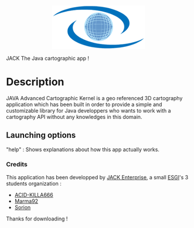 <p align="center">
<img src="https://github.com/JACK-Enterprise/JACK/blob/master/Logo.png" width="50%" />
</p>



JACK The Java cartographic app !

<h1>Description</h1>
 
  JAVA Advanced Cartographic Kernel is a geo referenced 3D 
  cartography application which has been built in order to 
  provide a simple and customizable library for Java developpers 
  who wants to work with a cartography API without any knowledges 
  in this domain. 

 
<h2> Launching options</h2>
   
   "help"    : Shows explanations about how this app actually works. 


<h3> Credits</h3>

 This application has been developped by <a href="https://github.com/JACK-Enterprise">JACK Enterprise</a>,
 a small <a href="http://www.esgi.fr/ecole-informatique.html">ESGI</a>'s 3 students organization :

 - <a href="https://github.com/ACID-KILLA666">ACID-KILLA666</a>
 - <a href="https://github.com/Marma92">Marma92</a>
 - <a href="https://github.com/Sorion">Sorion</a>

Thanks for downloading !
